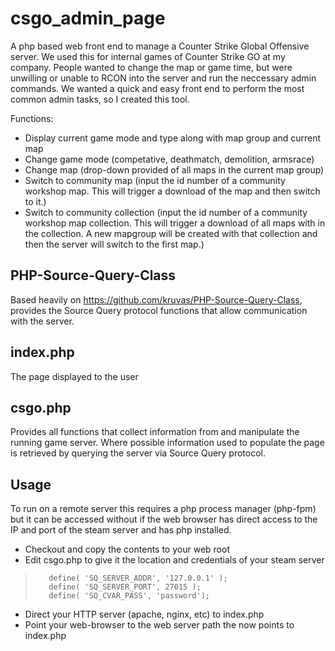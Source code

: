 # csgo_admin_page
A php based web front end to manage a Counter Strike Global Offensive server. We used this for internal games of Counter Strike GO at my company. People wanted to change the map or game time, but were unwilling or unable to RCON into the server and run the neccessary admin commands. We wanted a quick and easy front end to perform the most common admin tasks, so I created this tool.

Functions:

* Display current game mode and type along with map group and current map
* Change game mode (competative, deathmatch, demolition, armsrace)
* Change map (drop-down provided of all maps in the current map group)
* Switch to community map (input the id number of a community workshop map. This will trigger a download of the map and then switch to it.)
* Switch to community collection (input the id number of a community workshop map collection. This will trigger a download of all maps with in the collection. A new mapgroup will be created with that collection and then the server will switch to the first map.)

## PHP-Source-Query-Class

Based heavily on https://github.com/kruvas/PHP-Source-Query-Class, provides the Source Query protocol functions that allow communication with the server.

## index.php

The page displayed to the user

## csgo.php

Provides all functions that collect information from and manipulate the running game server. Where possible information used to populate the page is retrieved by querying the server via Source Query protocol.

## Usage

To run on a remote server this requires a php process manager (php-fpm) but it can be accessed without if the web browser has direct access to the IP and port of the steam server and has php installed.

* Checkout and copy the contents to your web root
* Edit csgo.php to give it the location and credentials of your steam server
>        define( 'SQ_SERVER_ADDR', '127.0.0.1' );
>        define( 'SQ_SERVER_PORT', 27015 );
>        define( 'SQ_CVAR_PASS', 'password');

* Direct your HTTP server (apache, nginx, etc) to index.php
* Point your web-browser to the web server path the now points to index.php
